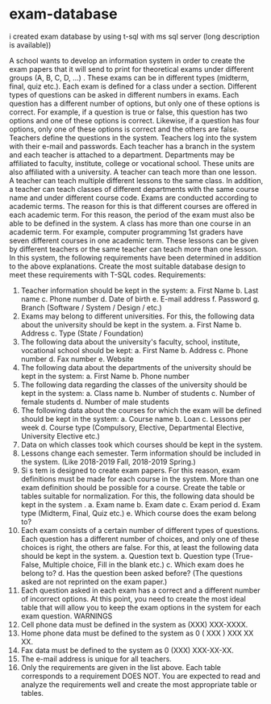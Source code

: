 # exam-database
 i created exam database by using t-sql with ms sql server (long description is available))


A school wants to develop an information system in order to create the exam papers that it will send to print for theoretical exams under different groups (A, B, C, D, ...) . These exams can be in different types (midterm, final, quiz etc.). Each exam is defined for a class under a section. Different types of questions can be asked in different numbers in exams. Each question has a different number of options, but only one of these options is correct. For example, if a question is true or false, this question has two options and one of these options is correct. Likewise, if a question has four options, only one of these options is correct and the others are false. Teachers define the questions in the system. Teachers log into the system with their e-mail and passwords. Each teacher has a branch in the system and each teacher is attached to a department. Departments may be affiliated to faculty, institute, college or vocational school. These units are also affiliated with a university. A teacher can teach more than one lesson. A teacher can teach multiple different lessons to the same class. In addition, a teacher can teach classes of different departments with the same course name and under different course code. Exams are conducted according to academic terms. The reason for this is that different courses are offered in each academic term. For this reason, the period of the exam must also be able to be defined in the system. A class has more than one course in an academic term. For example, computer programming 1st graders have seven different courses in one academic term. These lessons can be given by different teachers or the same teacher can teach more than one lesson.
In this system, the following requirements have been determined in addition to the above explanations. Create the most suitable database design to meet these requirements with T-SQL codes.
Requirements:
1.	Teacher information should be kept in the system:
a.	First Name
b.	Last name
c.	Phone number
d.	Date of birth
e.	E-mail address
f.	Password
g.	Branch (Software / System / Design / etc.)
2.	Exams may belong to different universities. For this, the following data about the university should be kept in the system.
a.	First Name
b.	Address
c.	Type (State / Foundation)
3.	The following data about the university's faculty, school, institute, vocational school should be kept:
a.	First Name
b.	Address
c.	Phone number
d.	Fax number
e.	Website
4.	The following data about the departments of the university should be kept in the system:
a.	First Name
b.	Phone number
5.	The following data regarding the classes of the university should be kept in the system:
a.	Class name
b.	Number of students
c.	Number of female students
d.	Number of male students
6.	The following data about the courses for which the exam will be defined should be kept in the system:
a.	Course name
b.	Loan
c.	Lessons per week
d.	Course type (Compulsory, Elective, Departmental Elective, University Elective etc.)
7.	Data on which classes took which courses should be kept in the system.
8.	Lessons change each semester. Term information should be included in the system. (Like 2018-2019 Fall, 2018-2019 Spring.)
9.	Si s tem is designed to create exam papers. For this reason, exam definitions must be made for each course in the system. More than one exam definition should be possible for a course. Create the table or tables suitable for normalization. For this, the following data should be kept in the system .
a.	Exam name
b.	Exam date
c.	Exam period
d.	Exam type (Midterm, Final, Quiz etc.)
e.	Which course does the exam belong to?
10.	Each exam consists of a certain number of different types of questions. Each question has a different number of choices, and only one of these choices is right, the others are false. For this, at least the following data should be kept in the system.
a.	Question text
b.	Question type (True-False, Multiple choice, Fill in the blank etc.)
c.	Which exam does he belong to?
d.	Has the question been asked before? (The questions asked are not reprinted on the exam paper.)
11.	Each question asked in each exam has a correct and a different number of incorrect options. At this point, you need to create the most ideal table that will allow you to keep the exam options in the system for each exam question.
WARNINGS
1.	Cell phone data must be defined in the system as (XXX) XXX-XXXX.
2.	Home phone data must be defined to the system as 0 ( XXX ) XXX XX XX.
3.	Fax data must be defined to the system as 0 (XXX) XXX-XX-XX.
4.	The e-mail address is unique for all teachers.
5.	Only the requirements are given in the list above. Each table corresponds to a requirement DOES NOT. You are expected to read and analyze the requirements well and create the most appropriate table or tables.

